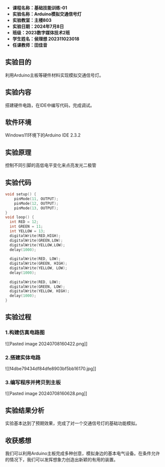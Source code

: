 - **课程名称：基础技能训练-01**
- **实验名称：Arduino模拟交通信号灯**
- **实验教室：主楼803**
- **实验日期：2024年7月8日**
- **班级：2023数字媒体技术2班**
- **学生姓名：侯理想 202311023018**
- **任课教师：田佳音**
## 实验目的
利用Arduino主板等硬件材料实现模拟交通信号灯。
## 实验内容
搭建硬件电路，在IDE中编写代码，完成调试。
## 软件环境
Windows11环境下的Arduino IDE 2.3.2
## 实验原理
控制不同引脚的高低电平变化来点亮发光二极管
## 实验代码
```cpp
void setup() {
	pinMode(11, OUTPUT);
	pinMode(12, OUTPUT);
	pinMode(13, OUTPUT);
}
void loop() {
  int RED = 12;
  int GREEN = 11;
  int YELLOW = 13;
  digitalWrite(RED,HIGH);
  digitalWrite(GREEN,LOW);
  digitalWrite(YELLOW,LOW);  
  delay(1000);
  
  digitalWrite(RED, LOW);
  digitalWrite(GREEN, HIGH);
  digitalWrite(YELLOW, LOW);                      
  delay(1000);  
  
  digitalWrite(RED, LOW);
  digitalWrite(GREEN, LOW);
  digitalWrite(YELLOW, HIGH);  
  delay(1000);      
}

```
## 实验过程
### 1.构建仿真电路图
![[Pasted image 20240708160422.png]]
### 2.搭建实体电路
![[f4dbe79434df84dfe8903bf5bb16170.jpg]]
### 3.编写程序并拷贝到主板
![[Pasted image 20240708160628.png]]
## 实验结果分析
实验基本达到了预期效果，完成了对一个交通信号灯的基础功能模拟。
## 收获感想
我们可以利用Arduino主板完成多种创意，模拟身边的基本电气设备。在条件允许的情况下，我们可以发挥想象力创造出新颖的有用的装置。
